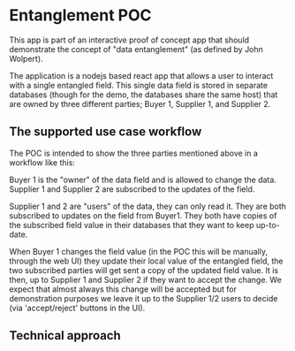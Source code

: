 # Entanglement POC
This app is part of an interactive proof of concept app that should demonstrate the concept of "data entanglement" (as defined by John Wolpert).

The application is a nodejs based react app that allows a user to interact with a single entangled field. This single data field is stored in separate databases (though for the demo, the databases share the same host) that are owned by three different parties; Buyer 1, Supplier 1, and Supplier 2. 

## The supported use case workflow

The POC is intended to show the three parties mentioned above in a workflow like this:

Buyer 1 is the "owner" of the data field and is allowed to change the data. Supplier 1 and Supplier 2 are subscribed to the updates of the field.

Supplier 1 and 2 are "users" of the data, they can only read it. They are both subscribed to updates on the field from Buyer1. They both have copies of the subscribed field value in their databases that they want to keep up-to-date.

When Buyer 1 changes the field value (in the POC this will be manually, through the web UI) they update their local value of the entangled field, the two subscribed parties will get sent a copy of the updated field value. It is then, up to Supplier 1 and Supplier 2 if they want to accept the change. We expect that almost always this change will be accepted but for demonstration purposes we leave it up to the Supplier 1/2 users to decide (via 'accept/reject' buttons in the UI).

## Technical approach
